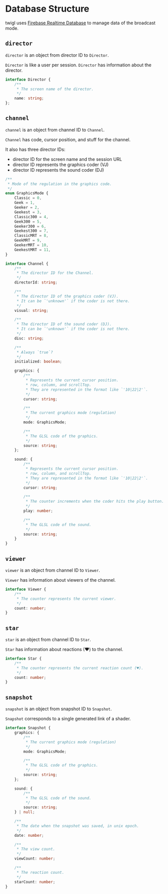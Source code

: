 # Database Structure

twigl uses [Firebase Realtime Database](https://firebase.google.com/products/realtime-database?hl=ja) to manage data of the broadcast mode.

## `director`

`director` is an object from director ID to `Director`.

`Director` is like a user per session.
`Director` has information about the director.

```ts
interface Director {
    /**
     * The screen name of the director.
     */
    name: string;
};
```

## `channel`

`channel` is an object from channel ID to `Channel`.

`Channel` has code, cursor position, and stuff for the channel.

It also has three director IDs:

- director ID for the screen name and the session URL
- director ID represents the graphics coder (VJ)
- director ID represents the sound coder (DJ)

```ts
/**
 * Mode of the regulation in the graphics code.
 */
enum GraphicsMode {
    Classic = 0,
    Geek = 1,
    Geeker = 2,
    Geekest = 3,
    Classic300 = 4,
    Geek300 = 5,
    Geeker300 = 6,
    Geekest300 = 7,
    ClassicMRT = 8,
    GeekMRT = 9,
    GeekerMRT = 10,
    GeekestMRT = 11,
}

interface Channel {
    /**
     * The director ID for the Channel.
     */
    directorId: string;

    /**
     * The director ID of the graphics coder (VJ).
     * It can be `'unknown'` if the coder is not there.
     */
    visual: string;

    /**
     * The director ID of the sound coder (DJ).
     * It can be `'unknown'` if the coder is not there.
     */
    disc: string;

    /**
     * Always `true`?
     */
    initialized: boolean;

    graphics: {
        /**
         * Represents the current cursor position.
         * row, column, and scrollTop.
         * They are represented in the format like `'10|22|2'`.
         */
        cursor: string;

        /**
         * The current graphics mode (regulation)
         */
        mode: GraphicsMode;

        /**
         * The GLSL code of the graphics.
         */
        source: string;
    };

    sound: {
        /**
         * Represents the current cursor position.
         * row, column, and scrollTop.
         * They are represented in the format like `'10|22|2'`.
         */
        cursor: string;

        /**
         * The counter increments when the coder hits the play button.
         */
        play: number;

        /**
         * The GLSL code of the sound.
         */
        source: string;
    }
}
```

## `viewer`

`viewer` is an object from channel ID to `Viewer`.

`Viewer` has information about viewers of the channel.

```ts
interface Viewer {
    /**
     * The counter represents the current viewer.
     */
    count: number;
}
```

## `star`

`star` is an object from channel ID to `Star`.

`Star` has information about reactions (♥) to the channel.

```ts
interface Star {
    /**
     * The counter represents the current reaction count (♥).
     */
    count: number;
}
```

## `snapshot`

`snapshot` is an object from snapshot ID to `Snapshot`.

`Snapshot` corresponds to a single generated link of a shader.

```ts
interface Snapshot {
    graphics: {
        /**
         * The current graphics mode (regulation)
         */
        mode: GraphicsMode;

        /**
         * The GLSL code of the graphics.
         */
        source: string;
    };

    sound: {
        /**
         * The GLSL code of the sound.
         */
        source: string;
    } | null;

    /**
     * The date when the snapshot was saved, in unix epoch.
     */
    date: number;

    /**
     * The view count.
     */
    viewCount: number;

    /**
     * The reaction count.
     */
    starCount: number;
}
```
